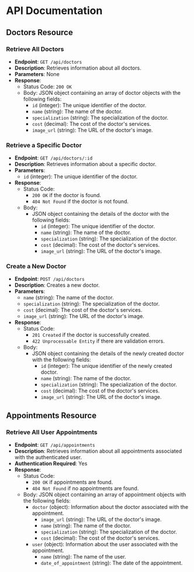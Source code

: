 # API Documentation

## Doctors Resource

### Retrieve All Doctors

- **Endpoint**: `GET /api/doctors`
- **Description**: Retrieves information about all doctors.
- **Parameters**: None
- **Response**:
  - Status Code: `200 OK`
  - Body: JSON object containing an array of doctor objects with the following fields:
    - `id` (integer): The unique identifier of the doctor.
    - `name` (string): The name of the doctor.
    - `specialization` (string): The specialization of the doctor.
    - `cost` (decimal): The cost of the doctor's services.
    - `image_url` (string): The URL of the doctor's image.

### Retrieve a Specific Doctor

- **Endpoint**: `GET /api/doctors/:id`
- **Description**: Retrieves information about a specific doctor.
- **Parameters**:
  - `id` (integer): The unique identifier of the doctor.
- **Response**:
  - Status Code:
    - `200 OK` if the doctor is found.
    - `404 Not Found` if the doctor is not found.
  - Body:
    - JSON object containing the details of the doctor with the following fields:
      - `id` (integer): The unique identifier of the doctor.
      - `name` (string): The name of the doctor.
      - `specialization` (string): The specialization of the doctor.
      - `cost` (decimal): The cost of the doctor's services.
      - `image_url` (string): The URL of the doctor's image.

### Create a New Doctor

- **Endpoint**: `POST /api/doctors`
- **Description**: Creates a new doctor.
- **Parameters**:
  - `name` (string): The name of the doctor.
  - `specialization` (string): The specialization of the doctor.
  - `cost` (decimal): The cost of the doctor's services.
  - `image_url` (string): The URL of the doctor's image.
- **Response**:
  - Status Code:
    - `201 Created` if the doctor is successfully created.
    - `422 Unprocessable Entity` if there are validation errors.
  - Body:
    - JSON object containing the details of the newly created doctor with the following fields:
      - `id` (integer): The unique identifier of the newly created doctor.
      - `name` (string): The name of the doctor.
      - `specialization` (string): The specialization of the doctor.
      - `cost` (decimal): The cost of the doctor's services.
      - `image_url` (string): The URL of the doctor's image.

## Appointments Resource
### Retrieve All User Appointments
- **Endpoint**: `GET /api/appointments`
- **Description**: Retrieves information about all appointments associated with the authenticated user.
- **Authentication Required**: Yes
- **Response**:
  - Status Code:
    - `200 OK` if appointments are found.
    - `404 Not Found` if no appointments are found.
  - Body: JSON object containing an array of appointment objects with the following fields:
    - `doctor` (object): Information about the doctor associated with the appointment.
      - `image_url` (string): The URL of the doctor's image.
      - `name` (string): The name of the doctor.
      - `specialization` (string): The specialization of the doctor.
      - `cost` (decimal): The cost of the doctor's services.
    - `user` (object): Information about the user associated with the appointment.
      - `name` (string): The name of the user.
      - `date_of_appointment` (string): The date of the appointment.
 